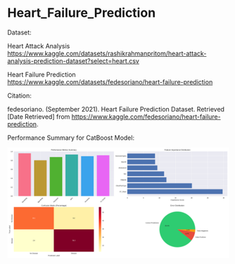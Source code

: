 # Heart_Failure_Prediction

Dataset: 

Heart Attack Analysis
https://www.kaggle.com/datasets/rashikrahmanpritom/heart-attack-analysis-prediction-dataset?select=heart.csv

Heart Failure Prediction
https://www.kaggle.com/datasets/fedesoriano/heart-failure-prediction

Citation: 

fedesoriano. (September 2021). Heart Failure Prediction Dataset. Retrieved [Date Retrieved] from https://www.kaggle.com/fedesoriano/heart-failure-prediction.

Performance Summary for CatBoost Model:

![Example Image](images/performance_summary.png)
